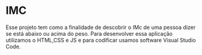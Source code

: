 # IMC

Esse projeto tem como a finalidade de  descobrir o IMc de uma pessoa  dizer se está abaixo ou acima do peso.
Para desenvolver essa aplicação utilizamos o HTML,CSS e JS e para codificar usamos software Visual Studio Code.
